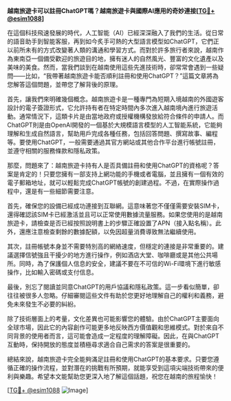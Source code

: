 **越南旅遊卡可以註冊ChatGPT嗎？越南旅遊卡與國際AI應用的奇妙連接[[TG💪+ @esim1088](https://t.me/s/esim1088)]**

在這個科技飛速發展的時代，人工智能（AI）已經深深融入了我們的生活。從日常的語音助手到智能客服，再到如今炙手可熱的大型語言模型如ChatGPT，它們正以前所未有的方式改變著人類的溝通和學習方式。而對於許多旅行者來說，越南作為東南亞一個備受歡迎的旅遊目的地，擁有迷人的自然風光、豐富的文化遺產以及美味的美食。然而，當我們談到在越南使用這些先進技術時，卻常常會遇到一些疑問——比如，“我帶著越南旅遊卡能否順利註冊和使用ChatGPT？”這篇文章將為您解答這個問題，並帶您了解背後的原理。

首先，讓我們來明確幾個概念。越南旅遊卡是一種專門為短期入境越南的外國遊客設計的電子簽證形式，它允許持有者在特定時間內多次進入越南境內進行旅遊活動。通常情況下，這類卡片是由當地政府或授權機構發放給符合條件的申請人。而ChatGPT則是由OpenAI開發的一個基於大規模語言模型的人工智能系統，它能夠理解和生成自然語言，幫助用戶完成各種任務，包括回答問題、撰寫故事、編程等。要使用ChatGPT，一般需要通過其官方網站或其他合作平台進行帳號註冊，並遵守相關的服務條款和隱私政策。

那麼，問題來了：越南旅遊卡持有人是否具備註冊和使用ChatGPT的資格呢？答案是肯定的！只要您擁有一部支持上網功能的手機或者電腦，並且擁有一個有效的電子郵箱地址，就可以輕鬆完成ChatGPT帳號的創建過程。不過，在實際操作過程中，還是有一些細節需要注意。

首先，確保您的設備已經成功連接到互聯網。這意味著您不僅僅需要安裝SIM卡，還得確認該SIM卡已經激活並且可以正常使用數據流量服務。如果您使用的是越南旅遊卡，請檢查是否已經按照說明書上的步驟正確設置了APN（接入點名稱）。此外，還應注意檢查剩餘的數據配額，以免因超量消費導致無法繼續使用。

其次，註冊帳號本身並不需要特別高的網絡速度，但穩定的連接是非常重要的。建議選擇信號強且干擾少的地方進行操作，例如酒店大堂、咖啡廳或是其他公共場所。同時，為了保護個人信息的安全，建議不要在不可信的Wi-Fi環境下進行敏感操作，比如輸入密碼或支付信息。

最後，別忘了閱讀並同意ChatGPT的用戶協議和隱私政策。這一步看似簡單，卻往往被很多人忽略。仔細審閱這些文件有助於您更好地理解自己的權利和義務，避免未來發生不必要的糾紛。

除了技術層面上的考量，文化差異也可能影響您的體驗。由於ChatGPT主要面向全球市場，因此它的內容創作可能更多地反映西方價值觀和思維模式。對於來自不同背景的使用者而言，這可能會造成一定程度的理解障礙。因此，在與ChatGPT互動時，保持開放的態度並積極尋求適合自己需求的答案是很重要的。

總結來說，越南旅遊卡完全能夠滿足註冊和使用ChatGPT的基本要求。只要您遵循正確的操作流程，並對潛在的挑戰有所預期，就能享受到這項尖端技術帶來的便利與樂趣。希望本文能幫助您更深入地了解這個話題，祝您在越南的旅程愉快！

[[TG💪+ @esim1088](https://t.me/s/esim1088) ![Image](https://i.postimg.cc/4NQfJmqS/Snipaste-2025-05-13-00-14-12.png)]